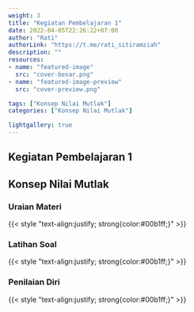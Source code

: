 ```yaml
---
weight: 3
title: "Kegiatan Pembelajaran 1"
date: 2022-04-05T22:26:22+07:00
author: "Rati"
authorLink: "https://t.me/rati_sitiramziah"
description: ""
resources:
- name: "featured-image"
  src: "cover-besar.png"
- name: "featured-image-preview"
  src: "cover-preview.png"

tags: ["Konsep Nilai Mutlak"]
categories: ["Konsep Nilai Mutlak"]

lightgallery: true
---
```


## Kegiatan Pembelajaran 1
## Konsep Nilai Mutlak
### Uraian Materi
{{< style "text-align:justify; strong{color:#00b1ff;}" >}}
<!--This is a **right-aligned** paragraph.
-->

### Latihan Soal
{{< style "text-align:justify; strong{color:#00b1ff;}" >}}
<!--This is a **right-aligned** paragraph.
-->

### Penilaian Diri
{{< style "text-align:justify; strong{color:#00b1ff;}" >}}
<!--This is a **right-aligned** paragraph.
-->
